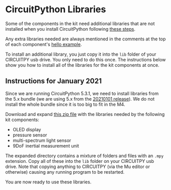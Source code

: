 # CircuitPython Libraries

Some of the components in the kit need additional libraries that are not installed when you install CircuitPython following [these steps](setup.md).

Any extra libraries needed are always mentioned in the comments at the top of each component's [hello example](hello.md).

To install an additional library, you just copy it into the `lib` folder of your CIRCUITPY usb drive. You only need to do this once.  The instructions below show you how to install all of the libraries for the kit components at once.

## Instructions for January 2021

Since we are running CircuitPython 5.3.1, we need to install libraries from the 5.x bundle (we are using 5.x from the [20210101 release](https://github.com/adafruit/Adafruit_CircuitPython_Bundle/releases/tag/20210101)). We do not install the whole bundle since it is too big to fit in the M4.

Download and expand [this zip file](E4S-libaries-5.x.zip) with the libraries needed by the following kit components:
 - OLED display
 - pressure sensor
 - multi-spectrum light sensor
 - 9DoF inertial measurement unit

The expanded directory contains a mixture of folders and files with an `.mpy` extension.  Copy all of these into the `lib` folder on your CIRCUITPY usb drive.  Note that copying anything to CIRCUITPY (via the Mu editor or otherwise) causing any running program to be restarted.

You are now ready to use these libraries.

